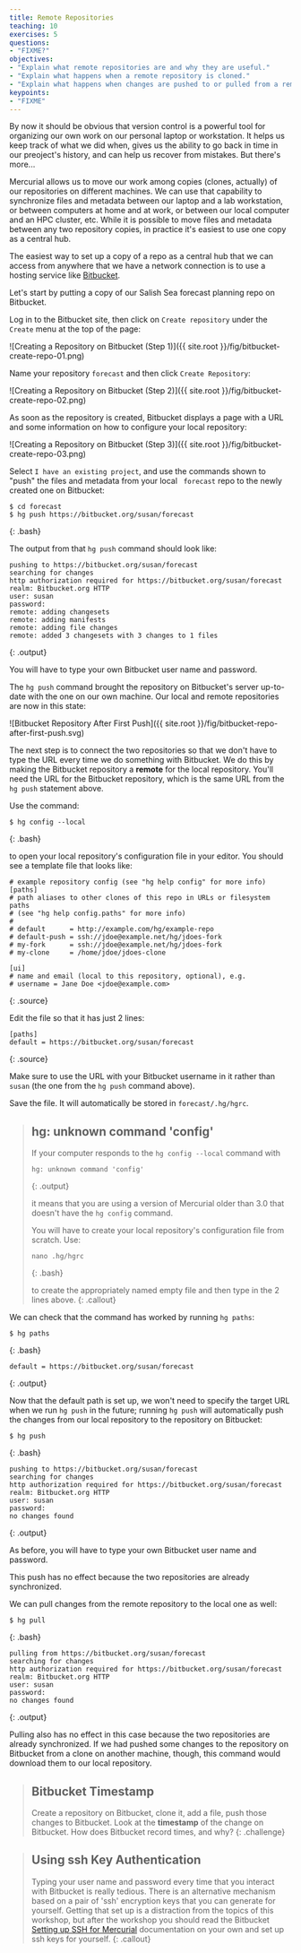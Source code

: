 ```yaml
---
title: Remote Repositories
teaching: 10
exercises: 5
questions:
- "FIXME?"
objectives:
- "Explain what remote repositories are and why they are useful."
- "Explain what happens when a remote repository is cloned."
- "Explain what happens when changes are pushed to or pulled from a remote repository."
keypoints:
- "FIXME"
---
```


By now it should be obvious that version control is a powerful tool for
organizing our own work on our personal laptop or workstation.
It helps us keep track of what we did when,
gives us the ability to go back in time in our preoject's history,
and can help us recover from mistakes.
But there's more...

Mercurial allows us to move our work among copies
(clones, actually)
of our repositories on different machines.
We can use that capability to synchronize files and metadata between our laptop
and a lab workstation,
or between computers at home and at work,
or between our local computer and an HPC cluster,
etc.
While it is possible to move files and metadata between any two repository copies,
in practice it's easiest to use one copy as a central hub.

The easiest way to set up a copy of a repo as a central hub that we can access
from anywhere that we have a network connection is to use a hosting service like
[Bitbucket](https://bitbucket.org/).

Let's start by putting a copy of our Salish Sea forecast planning repo on Bitbucket.

Log in to the Bitbucket site,
then click on `Create repository` under the `Create` menu at the top of the page:

![Creating a Repository on Bitbucket (Step 1)]({{ site.root }}/fig/bitbucket-create-repo-01.png)

Name your repository `forecast` and then click `Create Repository`:

![Creating a Repository on Bitbucket (Step 2)]({{ site.root }}/fig/bitbucket-create-repo-02.png)

As soon as the repository is created,
Bitbucket displays a page with a URL and some information on how to configure
your local repository:

![Creating a Repository on Bitbucket (Step 3)]({{ site.root }}/fig/bitbucket-create-repo-03.png)

Select `I have an existing project`,
and use the commands shown to "push" the files and metadata from your local `
forecast` repo to the newly created one on Bitbucket:

~~~
$ cd forecast
$ hg push https://bitbucket.org/susan/forecast
~~~
{: .bash}

The output from that `hg push` command should look like:

~~~
pushing to https://bitbucket.org/susan/forecast
searching for changes
http authorization required for https://bitbucket.org/susan/forecast
realm: Bitbucket.org HTTP
user: susan
password:
remote: adding changesets
remote: adding manifests
remote: adding file changes
remote: added 3 changesets with 3 changes to 1 files
~~~
{: .output}

You will have to type your own Bitbucket user name and password.

The `hg push` command brought the repository on Bitbucket's server up-to-date with the one on our own machine.
Our local and remote repositories are now in this state:

![Bitbucket Repository After First Push]({{ site.root }}/fig/bitbucket-repo-after-first-push.svg)

The next step is to connect the two repositories so that we don't have to type
the URL every time we do something with Bitbucket.
We do this by making the Bitbucket repository a **remote** for the local repository.
You'll need the URL for the Bitbucket repository,
which is the same URL from the `hg push` statement above.

Use the command:

~~~
$ hg config --local
~~~
{: .bash}

to open your local repository's configuration file in your editor.
You should see a template file that looks like:

~~~
# example repository config (see "hg help config" for more info)
[paths]
# path aliases to other clones of this repo in URLs or filesystem paths
# (see "hg help config.paths" for more info)
#
# default      = http://example.com/hg/example-repo
# default-push = ssh://jdoe@example.net/hg/jdoes-fork
# my-fork      = ssh://jdoe@example.net/hg/jdoes-fork
# my-clone     = /home/jdoe/jdoes-clone

[ui]
# name and email (local to this repository, optional), e.g.
# username = Jane Doe <jdoe@example.com>
~~~
{: .source}

Edit the file so that it has just 2 lines:

~~~
[paths]
default = https://bitbucket.org/susan/forecast
~~~
{: .source}

Make sure to use the URL with your Bitbucket username in it rather than `susan`
(the one from the `hg push` command above).

Save the file.
It will automatically be stored in `forecast/.hg/hgrc`.

> ## hg: unknown command 'config'
>
> If your computer responds to the `hg config --local` command with
>
> ~~~
> hg: unknown command 'config'
> ~~~
> {: .output}
>
> it means that you are using a version of Mercurial older than 3.0 that
> doesn't have the `hg config` command.
>
> You will have to create your local repository's configuration file from scratch.
> Use:
>
> ~~~
> nano .hg/hgrc
> ~~~
> {: .bash}
>
> to create the appropriately named empty file and then type in the 2 lines
> above.
{: .callout}

We can check that the command has worked by running `hg paths`:

~~~
$ hg paths
~~~
{: .bash}

~~~
default = https://bitbucket.org/susan/forecast
~~~
{: .output}

Now that the default path is set up, we won't need to specify the
target URL when we run `hg push` in the future; running `hg push`
will automatically push the changes from our local repository
to the repository on Bitbucket:

~~~
$ hg push
~~~
{: .bash}

~~~
pushing to https://bitbucket.org/susan/forecast
searching for changes
http authorization required for https://bitbucket.org/susan/forecast
realm: Bitbucket.org HTTP
user: susan
password:
no changes found
~~~
{: .output}

As before,
you will have to type your own Bitbucket user name and password.

This push has no effect because the two repositories are already synchronized.

We can pull changes from the remote repository to the local one as well:

~~~
$ hg pull
~~~
{: .bash}

~~~
pulling from https://bitbucket.org/susan/forecast
searching for changes
http authorization required for https://bitbucket.org/susan/forecast
realm: Bitbucket.org HTTP
user: susan
password:
no changes found
~~~
{: .output}

Pulling also has no effect in this case because the two repositories are already synchronized.
If we had pushed some changes to the repository on Bitbucket from a clone on another machine,
though,
this command would download them to our local repository.

> ## Bitbucket Timestamp
>
> Create a repository on Bitbucket,
> clone it,
> add a file,
> push those changes to Bitbucket.
> Look at the **timestamp** of the change on Bitbucket.
> How does Bitbucket record times, and why?
{: .challenge}

> ## Using ssh Key Authentication
>
> Typing your user name and password every time that you interact with
> Bitbucket is really tedious.
> There is an alternative mechanism based on a pair of 'ssh' encryption keys
> that you can generate for yourself.
> Getting that set up is a distraction from the topics of this workshop,
> but after the workshop you should read the Bitbucket
> [Setting up SSH for Mercurial](https://confluence.atlassian.com/bitbucket/set-up-ssh-for-mercurial-728138122.html)
> documentation on your own and set up ssh keys for yourself.
{: .callout}
